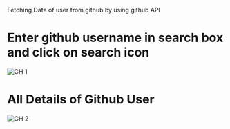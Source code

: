 Fetching Data of user from github by using github API

# Enter github username in search box and click on search icon

![GH 1](https://github.com/user-attachments/assets/943d221f-f54a-4a2c-99ef-4bdeb15884c4)


# All Details of Github User

![GH 2](https://github.com/user-attachments/assets/8a86925a-a177-416e-9457-f7ff0e076e6c)
